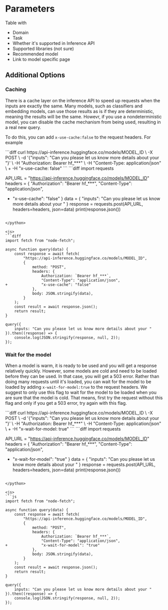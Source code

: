 # Parameters

Table with 
- Domain
- Task
- Whether it's supported in Inference API
- Supported libraries (not sure)
- Recommended model
- Link to model specific page



## Additional Options

### Caching

There is a cache layer on the inference API to speed up requests when the inputs are exactly the same. Many models, such as classifiers and embedding models, can use those results as is if they are deterministic, meaning the results will be the same. Howevr, if you use a nondeterministic model, you can disable the cache mechanism from being used, resulting in a real new query.

To do this, you can add `x-use-cache:false` to the request headers. For example

<inferencesnippet>

<curl>
```diff
curl https://api-inference.huggingface.co/models/MODEL_ID \
    -X POST \
    -d '{"inputs": "Can you please let us know more details about your "}' \
    -H "Authorization: Bearer hf_***" \
    -H "Content-Type: application/json" \
+   -H "x-use-cache: false"
```
</curl>

<python>
```diff
import requests

API_URL = "https://api-inference.huggingface.co/models/MODEL_ID"
headers = {
    "Authorization": "Bearer hf_***",
    "Content-Type": "application/json",
+   "x-use-cache": "false"
}
data = {
    "inputs": "Can you please let us know more details about your "
}
response = requests.post(API_URL, headers=headers, json=data)
print(response.json())
```

</python>

<js>
```diff
import fetch from "node-fetch";

async function query(data) {
    const response = await fetch(
        "https://api-inference.huggingface.co/models/MODEL_ID",
        {
            method: "POST",
            headers: {
                Authorization: `Bearer hf_***`,
                "Content-Type": "application/json",
+               "x-use-cache": "false"
            },
            body: JSON.stringify(data),
        }
    );
    const result = await response.json();
    return result;
}

query({
    inputs: "Can you please let us know more details about your "
}).then((response) => {
    console.log(JSON.stringify(response, null, 2));
});

```

</js>

</inferencesnippet>

### Wait for the model

When a model is warm, it is ready to be used and you will get a response relatively quickly. However, some models are cold and need to be loaded before they can be used. In that case, you will get a 503 error. Rather than doing many requests until it's loaded, you can wait for the model to be loaded by adding `x-wait-for-model:true` to the request headers. We suggest to only use this flag to wait for the model to be loaded when you are sure that the model is cold. That means, first try the request without this flag and only if you get a 503 error, try again with this flag.


<inferencesnippet>

<curl>
```diff
curl https://api-inference.huggingface.co/models/MODEL_ID \
    -X POST \
    -d '{"inputs": "Can you please let us know more details about your "}' \
    -H "Authorization: Bearer hf_***" \
    -H "Content-Type: application/json" \
+   -H "x-wait-for-model: true"
```
</curl>

<python>
```diff
import requests

API_URL = "https://api-inference.huggingface.co/models/MODEL_ID"
headers = {
    "Authorization": "Bearer hf_***",
    "Content-Type": "application/json",
+   "x-wait-for-model": "true"
}
data = {
    "inputs": "Can you please let us know more details about your "
}
response = requests.post(API_URL, headers=headers, json=data)
print(response.json())
```

</python>

<js>
```js
import fetch from "node-fetch";

async function query(data) {
    const response = await fetch(
        "https://api-inference.huggingface.co/models/MODEL_ID",
        {
            method: "POST",
            headers: {
                Authorization: `Bearer hf_***`,
                "Content-Type": "application/json",
+               "x-wait-for-model": "true"
            },
            body: JSON.stringify(data),
        }
    );
    const result = await response.json();
    return result;
}

query({
    inputs: "Can you please let us know more details about your "
}).then((response) => {
    console.log(JSON.stringify(response, null, 2));
});

```

</js>

</inferencesnippet>